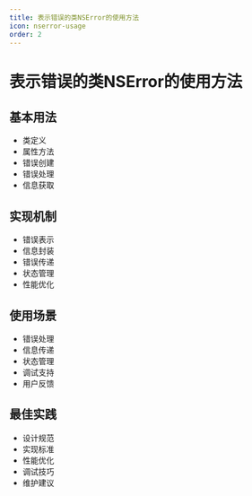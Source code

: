 ```yaml
---
title: 表示错误的类NSError的使用方法
icon: nserror-usage
order: 2
---
```


# 表示错误的类NSError的使用方法

## 基本用法
- 类定义
- 属性方法
- 错误创建
- 错误处理
- 信息获取

## 实现机制
- 错误表示
- 信息封装
- 错误传递
- 状态管理
- 性能优化

## 使用场景
- 错误处理
- 信息传递
- 状态管理
- 调试支持
- 用户反馈

## 最佳实践
- 设计规范
- 实现标准
- 性能优化
- 调试技巧
- 维护建议
